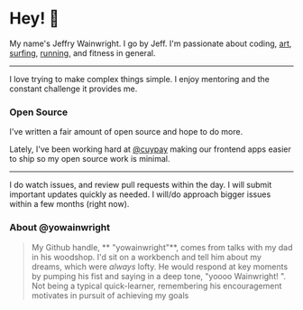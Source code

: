 # Hey! 🥤

My name's Jeffry Wainwright. I go by Jeff. 
I'm passionate about coding, [art](https://www.instagram.com/porkypaints/), [surfing](https://www.instagram.com/p/BrlE4oSnF05/), [running](https://www.strava.com/athletes/722335), and fitness in general. 

---

I love trying to make complex things simple. 
I enjoy mentoring and the constant challenge it provides me. 

### Open Source

I've written a fair amount of open source and hope to do more.

Lately, I've been working hard at [@cuypay](https://github.com/curpay/) making our frontend apps easier to ship so my open source work is minimal. 

---

I do watch issues, and review pull requests within the day. I will submit important updates quickly as needed. I will/do approach bigger issues within a few months (right now). 

### About @yowainwright

> My Github handle, ** "yowainwright"**, comes from talks with my dad in his woodshop. I'd sit on a workbench and tell him about my dreams, which were _always_ lofty. He would respond at key moments by pumping his fist and saying in a deep tone, "yoooo Wainwright! ". Not being a typical quick-learner, remembering his encouragement motivates in pursuit of achieving my goals
